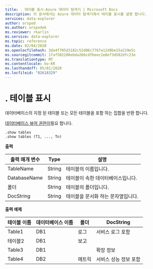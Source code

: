 ```yaml
---
title: . 테이블 표시-Azure 데이터 탐색기 | Microsoft Docs
description: 이 문서에서는 Azure 데이터 탐색기에서 테이블 표시를 설명 합니다.
services: data-explorer
author: orspod
ms.author: orspodek
ms.reviewer: rkarlin
ms.service: data-explorer
ms.topic: reference
ms.date: 02/04/2020
ms.openlocfilehash: 3da4f705d3182c52d06c7767a12d9be15a219e5c
ms.sourcegitcommit: 1faf502280ebda268cdfbeec2e8ef3d582dfc23e
ms.translationtype: MT
ms.contentlocale: ko-KR
ms.lasthandoff: 05/01/2020
ms.locfileid: "82618329"
---
```

# <a name="show-tables"></a>. 테이블 표시

데이터베이스의 지정 된 테이블 또는 모든 테이블을 포함 하는 집합을 반환 합니다.

[데이터베이스 뷰어 권한이](../management/access-control/role-based-authorization.md)필요 합니다.

```kusto
.show tables
.show tables (T1, ..., Tn)
```

**출력**

|출력 매개 변수 |Type |설명
|---|---|---
|TableName  |String |테이블의 이름입니다.
|DatabaseName  |String |테이블이 속한 데이터베이스입니다.
|폴더 |String |테이블의 폴더입니다.
|DocString |String |테이블을 문서화 하는 문자열입니다.

**출력 예제**

|테이블 이름 |데이터베이스 이름 |폴더 | DocString
|---|---|---|---
|Table1 |DB1 |로그 |서비스 로그 포함
|테이블2 |DB1 | 보고 |
|Table3 |DB1 | | 확장 정보 |
|Table4 |DB2 | 메트릭| 서비스 성능 정보 포함
